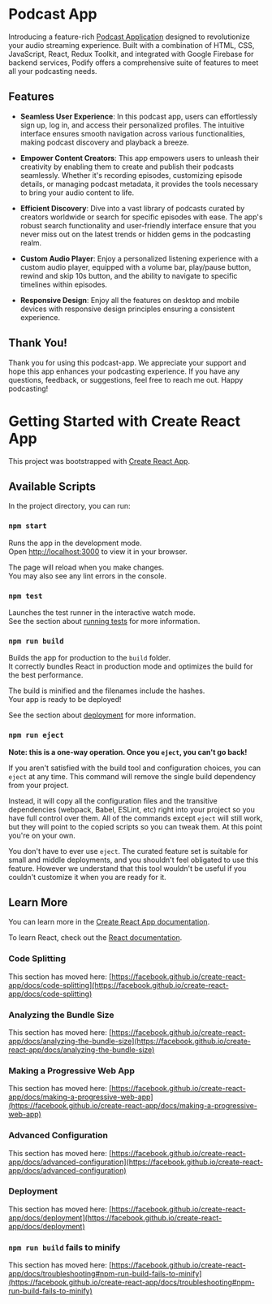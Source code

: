 # Podcast App

Introducing a feature-rich <a href="https://podcast-app-react-eosin.vercel.app/" target="_blank">Podcast Application</a> designed to revolutionize your audio streaming experience. Built with a combination of HTML, CSS, JavaScript, React, Redux Toolkit, and integrated with Google Firebase for backend services, Podify offers a comprehensive suite of features to meet all your podcasting needs.

## Features

- **Seamless User Experience**: In this podcast app, users can effortlessly sign up, log in, and access their personalized profiles. The intuitive interface ensures smooth navigation across various functionalities, making podcast discovery and playback a breeze.
  
- **Empower Content Creators**: This app empowers users to unleash their creativity by enabling them to create and publish their podcasts seamlessly. Whether it's recording episodes, customizing episode details, or managing podcast metadata, it provides the tools necessary to bring your audio content to life.
  
- **Efficient Discovery**: Dive into a vast library of podcasts curated by creators worldwide or search for specific episodes with ease. The app's robust search functionality and user-friendly interface ensure that you never miss out on the latest trends or hidden gems in the podcasting realm.
  
- **Custom Audio Player**: Enjoy a personalized listening experience with a custom audio player, equipped with a volume bar, play/pause button, rewind and skip 10s button, and the ability to navigate to specific timelines within episodes.

- **Responsive Design**: Enjoy all the features on desktop and mobile devices with responsive design principles ensuring a consistent experience.

## Thank You!

Thank you for using this podcast-app. We appreciate your support and hope this app enhances your podcasting experience. If you have any questions, feedback, or suggestions, feel free to reach me out. Happy podcasting!



# Getting Started with Create React App

This project was bootstrapped with [Create React App](https://github.com/facebook/create-react-app).

## Available Scripts

In the project directory, you can run:

### `npm start`

Runs the app in the development mode.\
Open [http://localhost:3000](http://localhost:3000) to view it in your browser.

The page will reload when you make changes.\
You may also see any lint errors in the console.

### `npm test`

Launches the test runner in the interactive watch mode.\
See the section about [running tests](https://facebook.github.io/create-react-app/docs/running-tests) for more information.

### `npm run build`

Builds the app for production to the `build` folder.\
It correctly bundles React in production mode and optimizes the build for the best performance.

The build is minified and the filenames include the hashes.\
Your app is ready to be deployed!

See the section about [deployment](https://facebook.github.io/create-react-app/docs/deployment) for more information.

### `npm run eject`

**Note: this is a one-way operation. Once you `eject`, you can't go back!**

If you aren't satisfied with the build tool and configuration choices, you can `eject` at any time. This command will remove the single build dependency from your project.

Instead, it will copy all the configuration files and the transitive dependencies (webpack, Babel, ESLint, etc) right into your project so you have full control over them. All of the commands except `eject` will still work, but they will point to the copied scripts so you can tweak them. At this point you're on your own.

You don't have to ever use `eject`. The curated feature set is suitable for small and middle deployments, and you shouldn't feel obligated to use this feature. However we understand that this tool wouldn't be useful if you couldn't customize it when you are ready for it.

## Learn More

You can learn more in the [Create React App documentation](https://facebook.github.io/create-react-app/docs/getting-started).

To learn React, check out the [React documentation](https://reactjs.org/).

### Code Splitting

This section has moved here: [https://facebook.github.io/create-react-app/docs/code-splitting](https://facebook.github.io/create-react-app/docs/code-splitting)

### Analyzing the Bundle Size

This section has moved here: [https://facebook.github.io/create-react-app/docs/analyzing-the-bundle-size](https://facebook.github.io/create-react-app/docs/analyzing-the-bundle-size)

### Making a Progressive Web App

This section has moved here: [https://facebook.github.io/create-react-app/docs/making-a-progressive-web-app](https://facebook.github.io/create-react-app/docs/making-a-progressive-web-app)

### Advanced Configuration

This section has moved here: [https://facebook.github.io/create-react-app/docs/advanced-configuration](https://facebook.github.io/create-react-app/docs/advanced-configuration)

### Deployment

This section has moved here: [https://facebook.github.io/create-react-app/docs/deployment](https://facebook.github.io/create-react-app/docs/deployment)

### `npm run build` fails to minify

This section has moved here: [https://facebook.github.io/create-react-app/docs/troubleshooting#npm-run-build-fails-to-minify](https://facebook.github.io/create-react-app/docs/troubleshooting#npm-run-build-fails-to-minify)
